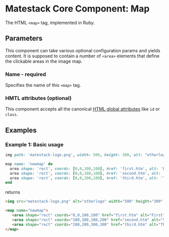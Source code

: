 # Matestack Core Component: Map

The HTML `<map>` tag, implemented in Ruby.

## Parameters
This component can take various optional configuration params and yields content. It is supposed to contain a number of `<area>` elements that define the clickable areas in the image map.

### Name - required
Specifies the name of this `<map>` tag.

### HMTL attributes (optional)
This component accepts all the canonical [HTML global attributes](https://www.w3schools.com/tags/ref_standardattributes.asp) like `id` or `class`.

## Examples

### Example 1: Basic usage

```ruby
img path: 'matestack-logo.png', width: 500, height: 300, alt: "otherlogo",  usemap: "#newmap"

map name: 'newmap' do
  area shape: 'rect', coords: [0,0,100,100], href: 'first.htm', alt: 'First'
  area shape: 'rect', coords: [0,0,100,100], href: 'second.htm', alt: 'Second'
  area shape: 'rect', coords: [0,0,100,100], href: 'third.htm', alt: 'Third'
end
```

returns

```html
<img src="matestack-logo.png" alt="otherlogo" width="500" height="300" usemap="#newmap">

<map name="newmap">
   <area shape="rect" coords="0,0,100,100" href="first.htm" alt="First">
   <area shape="rect" coords="100,100,200,200" href="second.htm" alt="Second">
   <area shape="rect" coords="200,200,300,300" href="third.htm" alt="Third">
</map>
```
